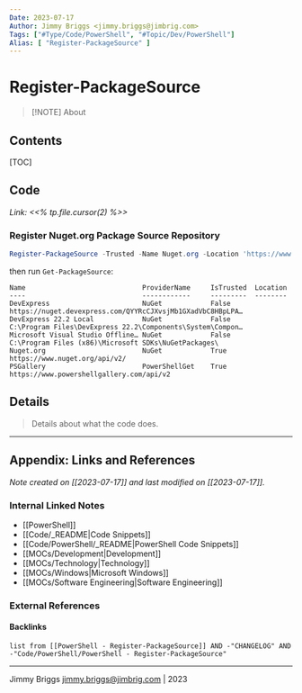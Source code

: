 ```yaml
---
Date: 2023-07-17
Author: Jimmy Briggs <jimmy.briggs@jimbrig.com>
Tags: ["#Type/Code/PowerShell", "#Topic/Dev/PowerShell"]
Alias: [ "Register-PackageSource" ]
---
```


# Register-PackageSource

> [!NOTE] About
> 

## Contents

[TOC]

## Code

*Link: <<% tp.file.cursor(2) %>>*

### Register Nuget.org Package Source Repository

```powershell
Register-PackageSource -Trusted -Name Nuget.org -Location 'https://www.nuget.org/api/v2/' -ProviderName NuGet
```

then run `Get-PackageSource`:

```text
Name                             ProviderName     IsTrusted  Location
----                             ------------     ---------  --------
DevExpress                       NuGet            False      https://nuget.devexpress.com/QYYRcCJXvsjMb1GXadVbC8HBpLPA…
DevExpress 22.2 Local            NuGet            False      C:\Program Files\DevExpress 22.2\Components\System\Compon…
Microsoft Visual Studio Offline… NuGet            False      C:\Program Files (x86)\Microsoft SDKs\NuGetPackages\
Nuget.org                        NuGet            True       https://www.nuget.org/api/v2/
PSGallery                        PowerShellGet    True       https://www.powershellgallery.com/api/v2
```

## Details

> Details about what the code does.


***

## Appendix: Links and References

*Note created on [[2023-07-17]] and last modified on [[2023-07-17]].*

### Internal Linked Notes

- [[PowerShell]]
- [[Code/_README|Code Snippets]]
- [[Code/PowerShell/_README|PowerShell Code Snippets]]
- [[MOCs/Development|Development]]
- [[MOCs/Technology|Technology]]
- [[MOCs/Windows|Microsoft Windows]]
- [[MOCs/Software Engineering|Software Engineering]]

### External References

#### Backlinks

```dataview
list from [[PowerShell - Register-PackageSource]] AND -"CHANGELOG" AND -"Code/PowerShell/PowerShell - Register-PackageSource"
```


***

Jimmy Briggs <jimmy.briggs@jimbrig.com> | 2023

